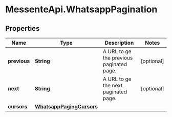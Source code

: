 # MessenteApi.WhatsappPagination

## Properties
Name | Type | Description | Notes
------------ | ------------- | ------------- | -------------
**previous** | **String** | A URL to ge the previous paginated page. | [optional] 
**next** | **String** | A URL to ge the next paginated page. | [optional] 
**cursors** | [**WhatsappPagingCursors**](WhatsappPagingCursors.md) |  | 


